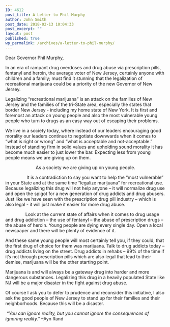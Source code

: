 ```yaml
---
ID: 4612
post_title: A Letter to Phil Murphy
author: John Smith
post_date: 2018-02-13 10:04:33
post_excerpt: ""
layout: post
published: true
wp_permalink: /archives/a-letter-to-phil-murphy/
---
```

Dear Governor Phil Murphy,

In an era of rampant drug overdoses and drug abuse via prescription pills, fentanyl and heroin, the average voter of New Jersey, certainly anyone with children and a family; must find it stunning that the legalization of recreational marijuana could be a priority of the new Governor of New Jersey.

Legalizing “recreational marijuana” is an attack on the families of New Jersey and the families of the tri-State area, especially the states that border New Jersey - including my home state of New York. It is first and foremost an attack on young people and also the most vulnerable young people who turn to drugs as an easy way out of escaping their problems.

We live in a society today, where instead of our leaders encouraging good morality our leaders continue to negotiate downwards when it comes to “what is right or wrong” and “what is acceptable and not-acceptable.” Instead of standing firm in solid values and upholding sound morality it has become much easier to just lower the bar. Expecting less from young people means we are giving up on them.
<p style="text-align: center;">As a society we are giving up on young people.</p>
<p style="text-align: left;">                 It is a contradiction to say you want to help the “most vulnerable” in your State and at the same time “legalize marijuana” for recreational use. Because legalizing this drug will not help anyone – it will normalize drug use and open the spigot for a new generation of drug addicts and drug abusers. Just like we have seen with the prescription drug pill industry – which is also legal - it will just make it easier for more drug abuse.</p>
                Look at the current state of affairs when it comes to drug usage and drug addiction – the use of fentanyl – the abuse of prescription drugs – the abuse of heroin. Young people are dying every single day. Open a local newspaper and there will be plenty of evidence of it.

And these same young people will most certainly tell you, if they could, that the first drug of choice for them was marijuana. Talk to drug addicts today – drug addicts living on the street. Drug addicts in rehabs – 99% of the time if it’s not through prescription pills which are also legal that lead to their demise, marijuana will be the other starting point.

Marijuana is and will always be a gateway drug into harder and more dangerous substances. Legalizing this drug in a heavily populated State like NJ will be a major disaster in the fight against drug abuse.

Of course I ask you to defer to prudence and reconsider this initiative, I also ask the good people of New Jersey to stand up for their families and their neighborhoods. Because this will be a disaster.

<em> “You can ignore reality, but you cannot ignore the consequences of ignoring reality.”</em> –Ayn Rand